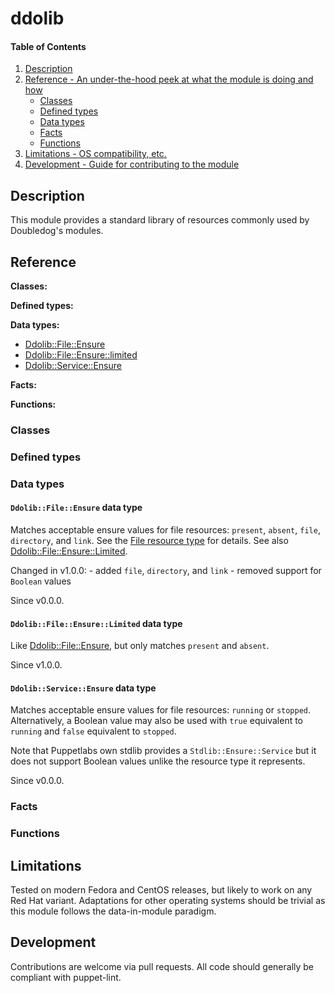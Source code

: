 # ddolib

#### Table of Contents

1. [Description](#description)
1. [Reference - An under-the-hood peek at what the module is doing and how](#reference)
    * [Classes](#classes)
    * [Defined types](#defined-types)
    * [Data types](#data-types)
    * [Facts](#facts)
    * [Functions](#functions)
1. [Limitations - OS compatibility, etc.](#limitations)
1. [Development - Guide for contributing to the module](#development)

## Description

This module provides a standard library of resources commonly used by Doubledog's modules.

## Reference

**Classes:**

**Defined types:**

**Data types:**

* [Ddolib::File::Ensure](#ddolibfileensure-data-type)
* [Ddolib::File::Ensure::limited](#ddolibfileensurelimited-data-type)
* [Ddolib::Service::Ensure](#ddolibserviceensure-data-type)

**Facts:**

**Functions:**


### Classes

### Defined types

### Data types

#### `Ddolib::File::Ensure` data type

Matches acceptable ensure values for file resources: `present`, `absent`, `file`, `directory`, and `link`.  See the [File resource type](https://puppet.com/docs/puppet/latest/types/file.html#file-attribute-ensure) for details.  See also [Ddolib::File::Ensure::Limited](#ddolibfileensurelimited-data-type).

Changed in v1.0.0:
    - added `file`, `directory`, and `link`
    - removed support for `Boolean` values

Since v0.0.0.


#### `Ddolib::File::Ensure::Limited` data type

Like [Ddolib::File::Ensure](#ddolibfileensure-data-type), but only matches `present` and `absent`.

Since v1.0.0.


#### `Ddolib::Service::Ensure` data type

Matches acceptable ensure values for file resources: `running` or `stopped`.  Alternatively, a Boolean value may also be used with `true` equivalent to `running` and `false` equivalent to `stopped`.

Note that Puppetlabs own stdlib provides a `Stdlib::Ensure::Service` but it does not support Boolean values unlike the resource type it represents.

Since v0.0.0.

### Facts

### Functions


## Limitations

Tested on modern Fedora and CentOS releases, but likely to work on any Red Hat variant.  Adaptations for other operating systems should be trivial as this module follows the data-in-module paradigm.

## Development

Contributions are welcome via pull requests.  All code should generally be compliant with puppet-lint.
